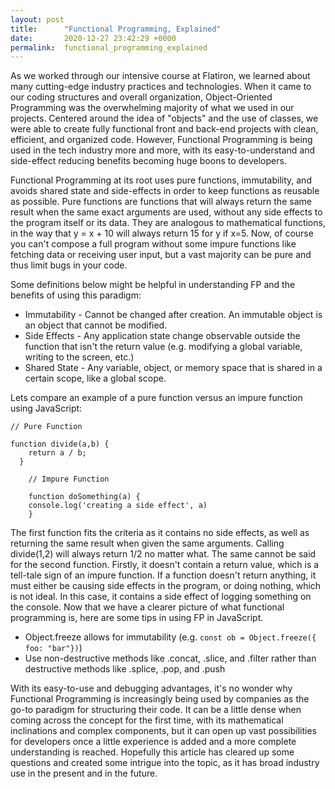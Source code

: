 ```yaml
---
layout: post
title:      "Functional Programming, Explained"
date:       2020-12-27 23:42:29 +0000
permalink:  functional_programming_explained
---
```



As we worked through our intensive course at Flatiron, we learned about many cutting-edge industry practices and technologies. When it came to our coding structures and overall organization, Object-Oriented Programming was the overwhelming majority of what we used in our projects. Centered around the idea of "objects" and the use of classes, we were able to create fully functional front and back-end projects with clean, efficient, and organized code. However, Functional Programming is being used in the tech industry more and more, with its easy-to-understand and side-effect reducing benefits becoming huge boons to developers.

Functional Programming at its root uses pure functions, immutability, and avoids shared state and side-effects in order to keep functions as reusable as possible. Pure functions are functions that will always return the same result when the same exact arguments are used, without any side effects to the program itself or its data. They are analogous to mathematical functions, in the way that y = x + 10 will always return 15 for y if x=5. Now, of course you can't compose a full program without some impure functions like fetching data or receiving user input, but a vast majority can be pure and thus limit bugs in your code.

Some definitions below might be helpful in understanding FP and the benefits of using this paradigm:

* Immutability - Cannot be changed after creation. An immutable object is an object that cannot be modified.
* Side Effects - Any application state change observable outside the function that isn't the return value (e.g. modifying a global variable, writing to the screen, etc.)
* Shared State - Any variable, object, or memory space that is shared in a certain scope, like a global scope.

Lets compare an example of a pure function versus an impure function using JavaScript:

```
// Pure Function

function divide(a,b) {
    return a / b;
  }
	
	// Impure Function
	
	function doSomething(a) {
	console.log('creating a side effect', a)
	}
```

The first function fits the criteria as it contains no side effects, as well as returning the same result when given the same arguments. Calling divide(1,2) will always return 1/2 no matter what. The same cannot be said for the second function. Firstly, it doesn't contain a return value, which is a tell-tale sign of an impure function. If a function doesn't return anything, it must either be causing side effects in the program, or doing nothing, which is not ideal. In this case, it contains a side effect of logging something on the console. Now that we have a clearer picture of what functional programming is, here are some tips in using FP in JavaScript.

* Object.freeze allows for immutability (e.g. `const ob = Object.freeze({ foo: "bar"})`)
* Use non-destructive methods like .concat, .slice, and .filter rather than destructive methods like .splice, .pop, and .push

With its easy-to-use and debugging advantages, it's no wonder why Functional Programming is increasingly being used by companies as the go-to paradigm for structuring their code. It can be a little dense when coming across the concept for the first time, with its mathematical inclinations and complex components, but it can open up vast possibilities for developers once a little experience is added and a more complete understanding is reached. Hopefully this article has cleared up some questions and created some intrigue into the topic, as it has broad industry use in the present and in the future.






